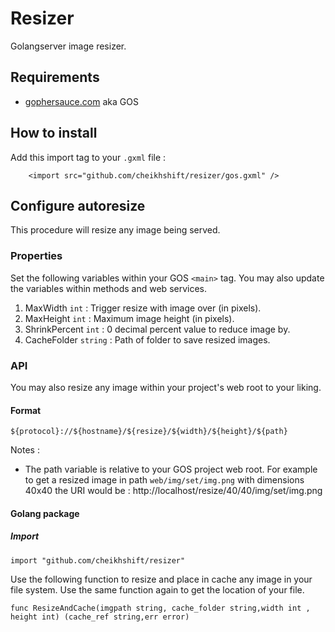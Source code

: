# Resizer

Golangserver image resizer.

## Requirements
- [gophersauce.com](http://gophersauce.com) aka GOS

## How to install
Add this import tag to your `.gxml` file :

		<import src="github.com/cheikhshift/resizer/gos.gxml" />


## Configure autoresize
This procedure will resize any image being served.

### Properties
Set the following variables within your GOS `<main>` tag. You may also update the variables within methods and web services.

1. MaxWidth `int` : Trigger resize with image over (in pixels).
2. MaxHeight `int` : Maximum image height (in pixels).
3. ShrinkPercent `int` : 0 decimal percent value to reduce image by.
4. CacheFolder `string` : Path of folder to save resized images.
 
### API
You may also resize any image within your project's web root to your liking.

#### Format

	${protocol}://${hostname}/${resize}/${width}/${height}/${path}

Notes : 
- The path variable is relative to your GOS project web root. For example to get a resized image in path `web/img/set/img.png` with dimensions 40x40 the URI would be : http://localhost/resize/40/40/img/set/img.png

#### Golang package

##### Import

	import "github.com/cheikhshift/resizer"

Use the following function to resize and place in cache any image in your file system. Use the same function again to get the location of your file.

	func ResizeAndCache(imgpath string, cache_folder string,width int , height int) (cache_ref string,err error)

